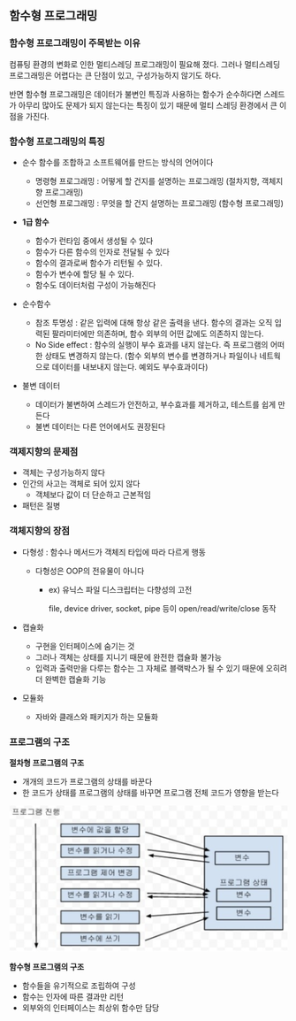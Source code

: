 ## 함수형 프로그래밍

### 함수형 프로그래밍이 주목받는 이유

컴퓨팅 환경의 변화로 인한 멀티스레딩 프로그래밍이 필요해 졌다. 그러나 멀티스레딩 프로그래밍은 어렵다는 큰 단점이 있고, 구성가능하지 않기도 하다.

반면 함수형 프로그래밍은 데이터가 불변인 특징과 사용하는 함수가 순수하다면 스레드가 아무리 많아도 문제가 되지 않는다는 특징이 있기 때문에 멀티 스레딩 환경에서 큰 이점을 가진다.



### 함수형 프로그래밍의 특징

- 순수 함수를 조합하고 소프트웨어를 만드는 방식의 언어이다
  - 명령형 프로그래밍 : 어떻게 할 건지를 설명하는 프로그래밍 (절차지향, 객체지향 프로그래밍)
  - 선언형 프로그래밍 : 무엇을 할 건지 설명하는 프로그래밍 (함수형 프로그래밍)

- **1급 함수**
  - 함수가 런타임 중에서 생성될 수 있다
  - 함수가 다른 함수의 인자로 전달될 수 있다
  - 함수의 결과로써 함수가 리턴될 수 있다.
  - 함수가 변수에 할당 될 수 있다.
  - 함수도 데이터처럼 구성이 가능해진다
- 순수함수
  - 참조 투명성 : 같은 입력에 대해 항상 같은 출력을 낸다. 함수의 결과는 오직 입력된 팔라미터에만 의존하며, 함수 외부의 어떤 값에도 의존하지 않는다.
  - No Side effect : 함수의 실행이 부수 효과를 내지 않는다. 즉 프로그램의 어떠한 상태도 변경하지 않는다. (함수 외부의 변수를 변경하거나 파일이나 네트웍으로 데이터를 내보내지 않는다. 예외도 부수효과이다)
- 불변 데이터
  - 데이터가 불변하여 스레드가 안전하고, 부수효과를 제거하고, 테스트를 쉽게 만든다
  - 불변 데이터는 다른 언어에서도 권장된다



### 객제지향의 문제점

- 객체는 구성가능하지 않다
- 인간의 사고는 객체로 되어 있지 않다
  - 객체보다 값이 더 단순하고 근본적임
- 패턴은 질병

### 객체지향의 장점

- 다형성 : 함수나 메서드가 객체즤 타입에 따라 다르게 행동

  - 다형성은 OOP의 전유물이 아니다

    - ex) 유닉스 파일 디스크립터는 다향성의 고전

      file, device driver, socket, pipe 등이 open/read/write/close 동작

- 캡슐화

  - 구현을 인터페이스에 숨기는 것
  - 그러나 객체는 상태를 지니기 때문에 완전한 캡슐화 불가능
  - 입력과 출력만을 다루는 함수는 그 자체로 블랙박스가 될 수 있기 때문에 오히려 더 완벽한 캡슐화 기능

- 모듈화

  - 자바와 클래스와 패키지가 하는 모듈화

### 프로그램의 구조

**절차형 프로그램의 구조**

- 개개의 코드가 프로그램의 상태를 바꾼다
- 한 코드가 상태를 프로그램의 상태를 바꾸면 프로그램 전체 코드가 영향을 받는다

![절차형 프로그래밍](./images/01_1.png)

**함수형 프로그램의 구조**

- 함수들을 유기적으로 조립하여 구성
- 함수는 인자에 따른 결과만 리턴
- 외부와의 인터페이스는 최상위 함수만 담당
